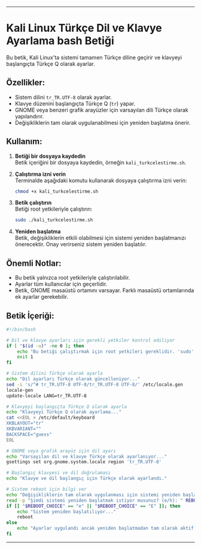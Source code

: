  
---

# Kali Linux Türkçe Dil ve Klavye Ayarlama bash Betiği

Bu betik, Kali Linux'ta sistemi tamamen Türkçe diline geçirir ve klavyeyi başlangıçta Türkçe Q olarak ayarlar.

## Özellikler:
- Sistem dilini `tr_TR.UTF-8` olarak ayarlar.
- Klavye düzenini başlangıçta Türkçe Q (`tr`) yapar.
- GNOME veya benzeri grafik arayüzler için varsayılan dili Türkçe olarak yapılandırır.
- Değişikliklerin tam olarak uygulanabilmesi için yeniden başlatma önerir.

## Kullanım:

1. **Betiği bir dosyaya kaydedin**  
   Betik içeriğini bir dosyaya kaydedin, örneğin `kali_turkcelestirme.sh`.

2. **Çalıştırma izni verin**  
   Terminalde aşağıdaki komutu kullanarak dosyaya çalıştırma izni verin:  
   ```bash
   chmod +x kali_turkcelestirme.sh
   ```

3. **Betik çalıştırın**  
   Betiği root yetkileriyle çalıştırın:  
   ```bash
   sudo ./kali_turkcelestirme.sh
   ```

4. **Yeniden başlatma**  
   Betik, değişikliklerin etkili olabilmesi için sistemi yeniden başlatmanızı önerecektir. Onay verirseniz sistem yeniden başlatılır.

## Önemli Notlar:
- Bu betik yalnızca root yetkileriyle çalıştırılabilir.
- Ayarlar tüm kullanıcılar için geçerlidir.
- Betik, GNOME masaüstü ortamını varsayar. Farklı masaüstü ortamlarında ek ayarlar gerekebilir.

## Betik İçeriği:

```bash
#!/bin/bash

# Dil ve klavye ayarları için gerekli yetkiler kontrol ediliyor
if [ "$(id -u)" -ne 0 ]; then
    echo "Bu betiği çalıştırmak için root yetkileri gereklidir. 'sudo' ile çalıştırın."
    exit 1
fi

# Sistem dilini Türkçe olarak ayarla
echo "Dil ayarları Türkçe olarak güncelleniyor..."
sed -i 's/^# tr_TR.UTF-8 UTF-8/tr_TR.UTF-8 UTF-8/' /etc/locale.gen
locale-gen
update-locale LANG=tr_TR.UTF-8

# Klavyeyi başlangıçta Türkçe Q olarak ayarla
echo "Klavyeyi Türkçe Q olarak ayarlama..."
cat <<EOL > /etc/default/keyboard
XKBLAYOUT="tr"
XKBVARIANT=""
BACKSPACE="guess"
EOL

# GNOME veya grafik arayüz için dil ayarı
echo "Varsayılan dil ve klavye Türkçe olarak ayarlanıyor..."
gsettings set org.gnome.system.locale region 'tr_TR.UTF-8'

# Başlangıç klavyesi ve dil doğrulaması
echo "Klavye ve dil başlangıç için Türkçe olarak ayarlandı."

# Sistem reboot için bilgi ver
echo "Değişikliklerin tam olarak uygulanması için sistemi yeniden başlatmanız önerilir."
read -p "Şimdi sistemi yeniden başlatmak istiyor musunuz? (e/h): " REBOOT_CHOICE
if [[ "$REBOOT_CHOICE" == "e" || "$REBOOT_CHOICE" == "E" ]]; then
    echo "Sistem yeniden başlatılıyor..."
    reboot
else
    echo "Ayarlar uygulandı ancak yeniden başlatmadan tam olarak aktif olmayabilir."
fi

```

--- 
